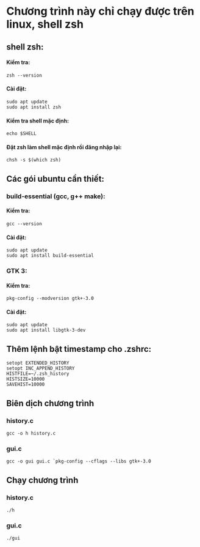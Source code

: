 # Chương trình này chỉ chạy được trên linux, shell zsh
## shell zsh:
#### Kiểm tra:
```
zsh --version
```
#### Cài đặt:
```
sudo apt update
sudo apt install zsh
```
#### Kiểm tra shell mặc định:
```
echo $SHELL
```
#### Đặt zsh làm shell mặc định rồi đăng nhập lại:
```
chsh -s $(which zsh) 
```
## Các gói ubuntu cần thiết:
### build-essential (gcc, g++ make):
#### Kiểm tra:
```
gcc --version
```
#### Cài đặt:
```
sudo apt update
sudo apt install build-essential
```
### GTK 3:
#### Kiểm tra: 
``` 
pkg-config --modversion gtk+-3.0
```
#### Cài đặt:
```
sudo apt update
sudo apt install libgtk-3-dev
```
## Thêm lệnh bật timestamp cho .zshrc:
```
setopt EXTENDED_HISTORY
setopt INC_APPEND_HISTORY
HISTFILE=~/.zsh_history
HISTSIZE=10000
SAVEHIST=10000
```
## Biên dịch chương trình
### history.c
``` 
gcc -o h history.c
```
### gui.c
``` 
gcc -o gui gui.c `pkg-config --cflags --libs gtk+-3.0
```
## Chạy chương trình
### history.c
```
./h
```
### gui.c
```
./gui
```
